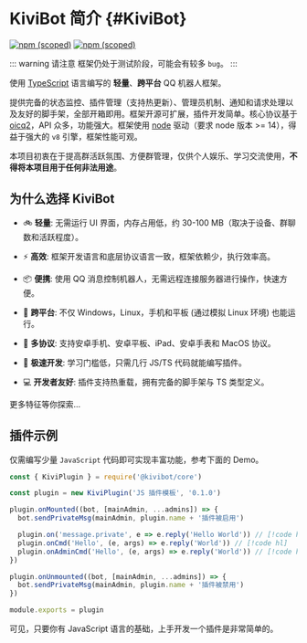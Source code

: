 # KiviBot 简介 {#KiviBot}

[![npm (scoped)](https://img.shields.io/npm/v/@kivibot/core?color=527dec&label=%40kivibot%2Fcore&style=flat-square)](https://www.npmjs.com/package/@kivibot/core)
[![npm (scoped)](https://img.shields.io/npm/v/kivibot?color=527dec&label=kivibot&style=flat-square)](https://www.npmjs.com/package/kivibot)

::: warning 请注意
框架仍处于测试阶段，可能会有较多 `bug`。
:::

使用 [TypeScript](https://www.typescriptlang.org/) 语言编写的 **轻量**、**跨平台** QQ 机器人框架。

提供完备的状态监控、插件管理（支持热更新）、管理员机制、通知和请求处理以及友好的脚手架，全部开箱即用。框架开源可扩展，插件开发简单。核心协议基于 [oicq2](https://github.com/takayama-lily/oicq)，API 众多，功能强大。框架使用 [node](https://nodejs.org/) 驱动（要求 node 版本 >= 14），得益于强大的 `v8` 引擎，框架性能可观。

本项目初衷在于提高群活跃氛围、方便群管理，仅供个人娱乐、学习交流使用，**不得将本项目用于任何非法用途**。

## 为什么选择 KiviBot

- 🚲 **轻量**: 无需运行 UI 界面，内存占用低，约 30-100 MB（取决于设备、群聊数和活跃程度）。

- ⚡ **高效**: 框架开发语言和底层协议语言一致，框架依赖少，执行效率高。

- 📦 **便携**: 使用 QQ 消息控制机器人，无需远程连接服务器进行操作，快速方便。

- 📱 **跨平台**: 不仅 Windows，Linux，手机和平板 (通过模拟 Linux 环境) 也能运行。

- 🔗 **多协议**: 支持安卓手机、安卓平板、iPad、安卓手表和 MacOS 协议。

- 🚤 **极速开发**: 学习门槛低，只需几行 JS/TS 代码就能编写插件。

- 💻 **开发者友好**: 插件支持热重载，拥有完备的脚手架与 TS 类型定义。

更多特征等你探索...

## 插件示例

仅需编写少量 `JavaScript` 代码即可实现丰富功能，参考下面的 Demo。

```js
const { KiviPlugin } = require('@kivibot/core')

const plugin = new KiviPlugin('JS 插件模板', '0.1.0')

plugin.onMounted((bot, [mainAdmin, ...admins]) => {
  bot.sendPrivateMsg(mainAdmin, plugin.name + '插件被启用')

  plugin.on('message.private', e => e.reply('Hello World')) // [!code hl]
  plugin.onCmd('Hello', (e, args) => e.reply('World')) // [!code hl]
  plugin.onAdminCmd('Hello', (e, args) => e.reply('World')) // [!code hl]
})

plugin.onUnmounted((bot, [mainAdmin, ...admins]) => {
  bot.sendPrivateMsg(mainAdmin, plugin.name + '插件被禁用')
})

module.exports = plugin
```

可见，只要你有 JavaScript 语言的基础，上手开发一个插件是非常简单的。
